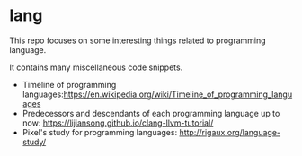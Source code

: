 # lang

This repo focuses on some interesting things related to programming language.

It contains many miscellaneous code snippets.

- Timeline of programming languages:<https://en.wikipedia.org/wiki/Timeline_of_programming_languages>
- Predecessors and descendants of each programming language up to now: <https://lijiansong.github.io/clang-llvm-tutorial/>
- Pixel's study for programming languages: <http://rigaux.org/language-study/>
